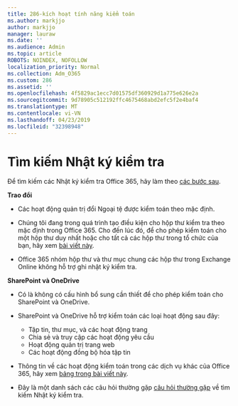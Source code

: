 ```yaml
---
title: 286-kích hoạt tính năng kiểm toán
ms.author: markjjo
author: markjjo
manager: lauraw
ms.date: ''
ms.audience: Admin
ms.topic: article
ROBOTS: NOINDEX, NOFOLLOW
localization_priority: Normal
ms.collection: Adm_O365
ms.custom: 286
ms.assetid: ''
ms.openlocfilehash: 4f5829ac1ecc7d01575df360929d1a775e626e2a
ms.sourcegitcommit: 9d78905c512192ffc4675468abd2efc5f2e4baf4
ms.translationtype: MT
ms.contentlocale: vi-VN
ms.lasthandoff: 04/23/2019
ms.locfileid: "32398948"
---
```

# <a name="search-the-audit-log"></a>Tìm kiếm Nhật ký kiểm tra

Để tìm kiếm các Nhật ký kiểm tra Office 365, hãy làm theo [các bước sau](https://docs.microsoft.com/office365/securitycompliance/search-the-audit-log-in-security-and-compliance#search-the-audit-log). 

**Trao đổi**

- Các hoạt động quản trị đổi Ngoại tệ được kiểm toán theo mặc định.

- Chúng tôi đang trong quá trình tạo điều kiện cho hộp thư kiểm tra theo mặc định trong Office 365. Cho đến lúc đó, để cho phép kiểm toán cho một hộp thư duy nhất hoặc cho tất cả các hộp thư trong tổ chức của bạn, hãy xem [bài viết này](https://docs.microsoft.com/office365/securitycompliance/enable-mailbox-auditing).

- Office 365 nhóm hộp thư và thư mục chung các hộp thư trong Exchange Online không hỗ trợ ghi nhật ký kiểm tra.

**SharePoint và OneDrive**

- Có là không có cấu hình bổ sung cần thiết để cho phép kiểm toán cho SharePoint và OneDrive.

- SharePoint và OneDrive hỗ trợ kiểm toán các loại hoạt động sau đây: 

    - Tập tin, thư mục, và các hoạt động trang
    - Chia sẻ và truy cập các hoạt động yêu cầu
    - Hoạt động quản trị trang web
    - Các hoạt động đồng bộ hóa tập tin

- Thông tin về các hoạt động kiểm toán trong các dịch vụ khác của Office 365, hãy xem [bảng trong bài viết này](https://docs.microsoft.com/office365/securitycompliance/search-the-audit-log-in-security-and-compliance#audited-activities).

- Đây là một danh sách các câu hỏi thường gặp [câu hỏi thường gặp](https://docs.microsoft.com/office365/securitycompliance/search-the-audit-log-in-security-and-compliance#frequently-asked-questions) về tìm kiếm Nhật ký kiểm tra.